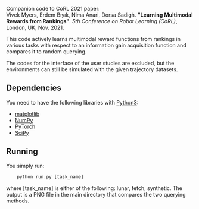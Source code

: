 Companion code to CoRL 2021 paper:  
Vivek Myers, Erdem Bıyık, Nima Anari, Dorsa Sadigh. **"Learning Multimodal Rewards from Rankings"**. *5th Conference on Robot Learning (CoRL)*, London, UK, Nov. 2021.

This code actively learns multimodal reward functions from rankings in various tasks with respect to an information gain acquisition function and compares it to random querying.

The codes for the interface of the user studies are excluded, but the environments can still be simulated with the given trajectory datasets.

## Dependencies
You need to have the following libraries with [Python3](http://www.python.org/downloads):
- [matplotlib](http://matplotlib.org/)
- [NumPy](http://www.numpy.org/)
- [PyTorch](https://pytorch.org/)
- [SciPy](http://www.scipy.org/)

## Running
You simply run:
```python
	python run.py [task_name]
```
where \[task_name\] is either of the following: lunar, fetch, synthetic.
The output is a PNG file in the main directory that compares the two querying methods.
